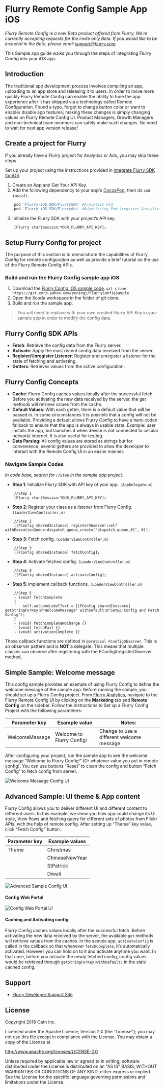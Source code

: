 Flurry Remote Config Sample App iOS
==============================

_Flurry Remote Config is a new Beta product offered from Flurry.
We’re currently accepting requests for the invite only Beta.
If you would like to be included in the Beta, please email support@flurry.com._

This Sample app guide walks you through the steps of integrating Flurry Config into your iOS app.

Introduction
------------

The traditional app development process involves compiling an app, uploading to
an app store and releasing it to users. In order to move more quickly
Flurry Remote Config can enable the ability to tune the app experience after
it has shipped via a technology called Remote Configuration. Found a typo,
forgot to change button color or want to enable/ disable app features;
making these changes is simply changing values on Flurry Remote Config UI.
Product Managers, Growth Managers and non-technical team members can safely
make such changes. No need to wait for next app version release!

Create a project for Flurry
---------------

If you already have a Flurry project for Analytics or Ads, you may skip these steps.

Set up your project using the instructions provided in
[Integrate Flurry SDK for iOS](https://developer.yahoo.com/flurry/docs/integrateflurry/ios/).

1. Create an App and Get Your API Key.
2. Add the following dependency to your app's [CocoaPod](https://cocoapods.org/), then do `pod install`.
```ruby
    pod 'Flurry-iOS-SDK/FlurrySDK' #Analytics Pod
    pod 'Flurry-iOS-SDK/FlurryAds' #Advertising Pod (requires Analytics)
```
3. Initialize the Flurry SDK with your project’s API key.
```objc
    [Flurry startSession:YOUR_FLURRY_API_KEY];
```

Setup Flurry Config for project
---------------

The purpose of this section is to demonstrate the capabilities of Flurry Config for
remote configuration as well as provide a brief tutorial on the use of
the Flurry Remote Config APIs.

### Build and run the Flurry Config sample app iOS

1. Download the [Flurry Config iOS sample code](https://git.corp.yahoo.com/yuningj/FlurryConfigSample).
	`git clone https://git.corp.yahoo.com/yuningj/FlurryConfigSample`
2. Open the Xcode workspace in the folder of git clone.
3. Build and run the sample app.
> You will need to replace with your own created Flurry API Key in your sample app
  in order to modify the config data.

Flurry Config SDK APIs
--------------

* **Fetch**: Retrieve the config data from the Flurry server.
* **Activate**: Apply the most recent config data received from the server.
* **Register/Unregister Listener**: Register and unregister a listener for the state of
  fetching and activating.
* **Getters**: Retrieves values from the active configuration.


Flurry Config Concepts
--------------

* **Cache**: Flurry Config caches values locally after the successful fetch.
  Before you activating the new data received by the server, the get methods
  will retrieve values from the cache.
* **Default Values**: With each getter, there is a default value that will be passed in.
  In some circumstances it is possible that a config will not be available. Providing
  a default allows Flurry Config to have a hard-coded fallback to ensure that the app
  is always in usable state. Example: user installs the app, but launches it when device
  is not connected to cellular network/ internet. It is also useful for testing.
* **Data Parsing**: All config values are stored as strings but for convenience,
  several getters are provided to allow the developer to interact with
  the Remote Config UI in an easier manner.

### Navigate Sample Codes
_In code base, search for `//Step` in the sample app project._

* **Step 1**: Initialize Flurry SDK with API key of your app. `(AppDelegate.m)`
```objc
    //Step 1
    [Flurry startSession:YOUR_FLURRY_API_KEY];
```

* **Step 2**: Register your class as a listener from Flurry Config. `(LoaderViewController.m)`
```objc
    //Step 2
    [[FConfig sharedInstance] registerObserver:self withExecutionQueue:dispatch_queue_create("dispatch_queue_#1", 0)];
```

* **Step 3**: Fetch config. `(LoaderViewController.m)`
```objc
    //Step 3
    [[FConfig sharedInstance] fetchConfig];
```

* **Step 4**: Activate fetched config. `(LoaderViewController.m)`
```objc
    //Step 4
    [[FConfig sharedInstance] activateConfig];
```

* **Step 5**: implement callback functions. `(LoaderViewController.m)`
```objc
    //Step 5
    - (void) fetchComplete
    {
        self.welcomeLabelText = [[FConfig sharedInstance] getStringForKey:@"WelcomeMessage" withDefault:@"Setup Config and Fetch Config"];
    }
    - (void) fetchCompleteNoChange {}
    - (void) fetchFail {}
    - (void) activationComplete {}
```

These callback functions are defined in `@protocol FConfigObserver`. This is an observer pattern and is **NOT** a delegate. This means that multiple classes can observe after registering with the FConfig#registerObserver method.


Simple Sample: Welcome message
--------------

This config sample provides an example of using Flurry Config to define the welcome message
of the sample app. Before running the sample, you should set up a Flurry Config project.
From [Flurry Analytics](https://y.flurry.com), navigate to the Flurry Remote Config UI
by clicking on the **Marketing** tab and **Remote Config** on the sidebar. Follow the
instructions to Set up a Flurry Config Project with the following parameters:

| Parameter key      | Example value             | Notes:                                    |
|--------------------|---------------------------|-------------------------------------------|
| WelcomeMessage     | Welcome to Flurry Config! | Change to use a different welcome message |

After configuring your project, run the sample app to see the welcome message “Welcome to Flurry Config!” (Or whatever value you put in remote config). You can use buttons “Reset” to clean the config and button “Fetch Config” to fetch config from server.

![Welcome Message Config UI](docs/SimpleExample.png "Welcome Message Config UI")


Advanced Sample: UI theme & App content
--------------

Flurry Config allows you to deliver different UI and different content to different users. In this example, we show you how app could change its UI style, View flows and fetching query for different sets of photos from Flickr APIs, with the help of remote config. After setting up “Theme” key value, click “Fetch Config” button.

| Parameter key      | Example values            |
|--------------------|---------------------------|
| Theme              | Christmas		 |
|		     | ChineseNewYear		 |
|		     | StPatrick		 |
|		     | Diwali			 |


![Advanced Sample Config UI](docs/AdvancedExample.png "Advanced Sample Config UI")



#### Config Web Portal
![Config Web Portal UI](docs/ConfigPortal.png "Config Web Portal UI")

#### Caching and Activating config

Flurry Config caches values locally after the successful fetch. Before activating the new data received by the server, the available `get` methods will retrieve values from the caches.
In the sample app, `activateConfig` is called in the callback so that whenever `fetchComplete`, it’s automatically activated. However you can hold on to it and activate anytime you want. In that case, before you activate the newly fetched config, config values would be retrieved through `getStringForKey:withDefault:` in the stale cached config. 

Support
-------

- [Flurry Developer Support Site](https://developer.yahoo.com/flurry/docs/)

License
-------

Copyright 2018 Oath Inc.

Licensed under the Apache License, Version 2.0 (the "License");
you may not use this file except in compliance with the License.
You may obtain a copy of the License at

  http://www.apache.org/licenses/LICENSE-2.0

Unless required by applicable law or agreed to in writing, software
distributed under the License is distributed on an "AS IS" BASIS,
WITHOUT WARRANTIES OR CONDITIONS OF ANY KIND, either express or implied.
See the License for the specific language governing permissions and
limitations under the License.
